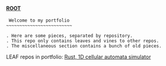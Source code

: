 #### [ROOT](https://github.com/blairmunroakusa)

```
 Welcome to my portfolio
~~~~~~~~~~~~~~~~~~~~~~~~~

. Here are some pieces, separated by repository.
. This repo only contains leaves and vines to other repos.
. The miscellaneous section contains a bunch of old pieces.

```
LEAF repos in portfolio:
[Rust, 1D cellular automata simulator](https://github.com/blairmunroakusaLEAF/cellularautomata_1d)
